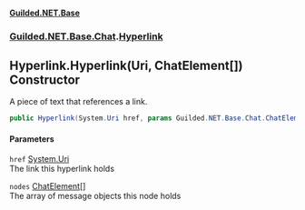 #### [Guilded.NET.Base](Guilded_NET_Base.md 'Guilded.NET.Base')
### [Guilded.NET.Base.Chat](Guilded_NET_Base.md#Guilded_NET_Base_Chat 'Guilded.NET.Base.Chat').[Hyperlink](Hyperlink.md 'Guilded.NET.Base.Chat.Hyperlink')
## Hyperlink.Hyperlink(Uri, ChatElement[]) Constructor
A piece of text that references a link.  
```csharp
public Hyperlink(System.Uri href, params Guilded.NET.Base.Chat.ChatElement[] nodes);
```
#### Parameters
<a name='Guilded_NET_Base_Chat_Hyperlink_Hyperlink(System_Uri_Guilded_NET_Base_Chat_ChatElement__)_href'></a>
`href` [System.Uri](https://docs.microsoft.com/en-us/dotnet/api/System.Uri 'System.Uri')  
The link this hyperlink holds
  
<a name='Guilded_NET_Base_Chat_Hyperlink_Hyperlink(System_Uri_Guilded_NET_Base_Chat_ChatElement__)_nodes'></a>
`nodes` [ChatElement](ChatElement.md 'Guilded.NET.Base.Chat.ChatElement')[[]](https://docs.microsoft.com/en-us/dotnet/api/System.Array 'System.Array')  
The array of message objects this node holds
  
